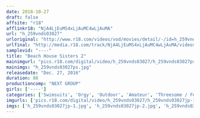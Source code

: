 ```yaml
---
date: 2018-10-27
draft: false
affsite: "r18"
afflinkr18: "NjA4LjEuMS4xLjAuMC4wLjAuMA"
url: "h_259vnds03027"
urloriginal: "http://www.r18.com/videos/vod/movies/detail/-/id=h_259vnds03027"
urlfinal: "http://media.r18.com/track/NjA4LjEuMS4xLjAuMC4wLjAuMA/videos/vod/movies/detail/-/id=h_259vnds03027"
samplevid: "----"
title: "Beach House Sisters 2"
mainimgurl: "pics.r18.com/digital/video/h_259vnds03027/h_259vnds03027ps.jpg"
mainimgs: "h_259vnds03027ps.jpg"
releasedate: "Dec. 27, 2016"
duration: 88
productioncomp: "NEXT GROUP"
girls: ['----']
categories: ['Swimsuits', 'Orgy', 'Outdoor', 'Amateur', 'Threesome / Foursome']
imgurls: ['pics.r18.com/digital/video/h_259vnds03027/h_259vnds03027jp-1.jpg', 'pics.r18.com/digital/video/h_259vnds03027/h_259vnds03027jp-2.jpg', 'pics.r18.com/digital/video/h_259vnds03027/h_259vnds03027jp-3.jpg', 'pics.r18.com/digital/video/h_259vnds03027/h_259vnds03027jp-4.jpg', 'pics.r18.com/digital/video/h_259vnds03027/h_259vnds03027jp-5.jpg', 'pics.r18.com/digital/video/h_259vnds03027/h_259vnds03027jp-6.jpg', 'pics.r18.com/digital/video/h_259vnds03027/h_259vnds03027jp-7.jpg', 'pics.r18.com/digital/video/h_259vnds03027/h_259vnds03027jp-8.jpg', 'pics.r18.com/digital/video/h_259vnds03027/h_259vnds03027jp-9.jpg', 'pics.r18.com/digital/video/h_259vnds03027/h_259vnds03027jp-10.jpg', 'pics.r18.com/digital/video/h_259vnds03027/h_259vnds03027jp-11.jpg', 'pics.r18.com/digital/video/h_259vnds03027/h_259vnds03027jp-12.jpg', 'pics.r18.com/digital/video/h_259vnds03027/h_259vnds03027jp-13.jpg', 'pics.r18.com/digital/video/h_259vnds03027/h_259vnds03027jp-14.jpg', 'pics.r18.com/digital/video/h_259vnds03027/h_259vnds03027jp-15.jpg', 'pics.r18.com/digital/video/h_259vnds03027/h_259vnds03027jp-16.jpg', 'pics.r18.com/digital/video/h_259vnds03027/h_259vnds03027jp-17.jpg', 'pics.r18.com/digital/video/h_259vnds03027/h_259vnds03027jp-18.jpg', 'pics.r18.com/digital/video/h_259vnds03027/h_259vnds03027jp-19.jpg', 'pics.r18.com/digital/video/h_259vnds03027/h_259vnds03027jp-20.jpg']
imgs: ['h_259vnds03027jp-1.jpg', 'h_259vnds03027jp-2.jpg', 'h_259vnds03027jp-3.jpg', 'h_259vnds03027jp-4.jpg', 'h_259vnds03027jp-5.jpg', 'h_259vnds03027jp-6.jpg', 'h_259vnds03027jp-7.jpg', 'h_259vnds03027jp-8.jpg', 'h_259vnds03027jp-9.jpg', 'h_259vnds03027jp-10.jpg', 'h_259vnds03027jp-11.jpg', 'h_259vnds03027jp-12.jpg', 'h_259vnds03027jp-13.jpg', 'h_259vnds03027jp-14.jpg', 'h_259vnds03027jp-15.jpg', 'h_259vnds03027jp-16.jpg', 'h_259vnds03027jp-17.jpg', 'h_259vnds03027jp-18.jpg', 'h_259vnds03027jp-19.jpg', 'h_259vnds03027jp-20.jpg']
---
```

